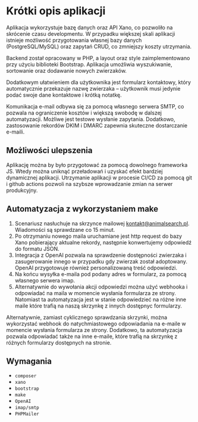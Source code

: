 # Krótki opis aplikacji

Aplikacja wykorzystuje bazę danych oraz API Xano, co pozwoliło na skrócenie czasu developmentu. W przypadku większej skali aplikacji istnieje możliwość przygotowania własnej bazy danych (PostgreSQL/MySQL) oraz zapytań CRUD, co zmniejszy koszty utrzymania.

Backend został opracowany w PHP, a layout oraz style zaimplementowano przy użyciu biblioteki Bootstrap. Aplikacja umożliwia wyszukiwanie, sortowanie oraz dodawanie nowych zwierzaków.

Dodatkowym ułatwieniem dla użytkownika jest formularz kontaktowy, który automatycznie przekazuje nazwę zwierzaka – użytkownik musi jedynie podać swoje dane kontaktowe i krótką notatkę.

Komunikacja e-mail odbywa się za pomocą własnego serwera SMTP, co pozwala na ograniczenie kosztów i większą swobodę w dalszej automatyzacji. Możliwe jest testowe wysłanie zapytania. Dodatkowo, zastosowanie rekordów DKIM i DMARC zapewnia skuteczne dostarczanie e-maili.

## Możliwości ulepszenia

Aplikację można by było przygotować za pomocą dowolnego frameworka JS. Wtedy można uniknąć przeładowań i uzyskać efekt bardziej dynamicznej aplikacji.
Utrzymanie aplikacji w procesie CI/CD za pomocą git i github actions pozwoli na szybsze wprowadzanie zmian na serwer produkcyjny.

## Automatyzacja z wykorzystaniem make

1. Scenariusz nasłuchuje na skrzynce mailowej kontakt@animalsearch.pl. Wiadomości są sprawdzane co 15 minut.
2. Po otrzymaniu nowego maila uruchamiane jest http request do bazy Xano pobierający aktualne rekordy, następnie konwertujemy odpowiedź do formatu JSON.
3. Integracja z OpenAI pozwala na sprawdzenie dostępności zwierzaka i zasugerowanie innego w przypadku gdy zwierzak został adoptowany. OpenAI przygotowuje również personalizowaną treść odpowiedzi.
4. Na końcu wysyłka e-maila pod podany adres w formularz,  za pomocą własnego serwera imap.
5. Alternatywnie do wywołania akcji odpowiedzi można użyć webhooka i odpowiadać na maila w momencie wysłania formularza ze strony.
Natomiast ta automatyzacja jest w stanie odpowiedzieć na różne inne maile które trafią na naszą skrzynkę z innych dostępnyc formularzy.

Alternatywnie, zamiast cyklicznego sprawdzania skrzynki, można wykorzystać webhook do natychmiastowego odpowiadania na e-maile w momencie wysłania formularza ze strony. Dodatkowo, ta automatyzacja pozwala odpowiadać także na inne e-maile, które trafią na skrzynkę z różnych formularzy dostępnych na stronie.

## Wymagania

- `composer`
- `xano`
- `bootstrap`
- `make`
- `OpenAI`
- `imap/smtp`
- `PHPMailer`
